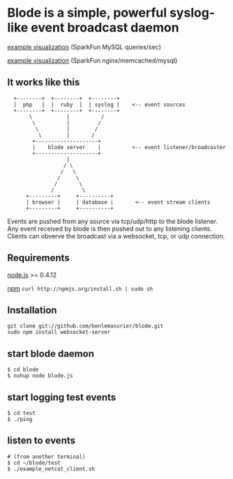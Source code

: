 Blode is a simple, powerful syslog-like event broadcast daemon
==============================================================

[example visualization](http://vimeo.com/20752495) (SparkFun MySQL queries/sec)

[example visualization](http://vimeo.com/30873952) (SparkFun nginx/memcached/mysql)

It works like this
------------------

      +--------+  +--------+  +--------+
      |  php   |  |  ruby  |  | syslog |    <-- event sources
      +--------+  +--------+  +--------+
           \           |          /
            \          |         /        
             \         |        /        
              \        |       /         
            +--------------------+          
            |    blode server    |          <-- event listener/broadcaster
            +--------------------+
                       |
                      / \
                     /   \
                    /     \
                   /       \
                  /         \
          +---------+     +----------+
          | browser |     | database |       <-- event stream clients
          +---------+     +----------+
       

Events are pushed from any source via tcp/udp/http to the blode listener. Any event
received by blode is then pushed out to any listening clients. Clients can obverve
the broadcast via a websocket, tcp, or udp connection.

Requirements
------------
[node.js](http://nodejs.org) >= 0.4.12 

[npm](npmjs.org) `curl http://npmjs.org/install.sh | sudo sh`

Installation
------------
```
git clone git://github.com/benlemasurier/blode.git
sudo npm install websocket-server
```

start blode daemon
------------------
```
$ cd blode
$ nohup node blode.js
```

start logging test events
-------------------------
```
$ cd test
$ ./ping
```

listen to events
----------------
```
# (from another terminal)
$ cd ~/blode/test
$ ./example_netcat_client.sh
```

